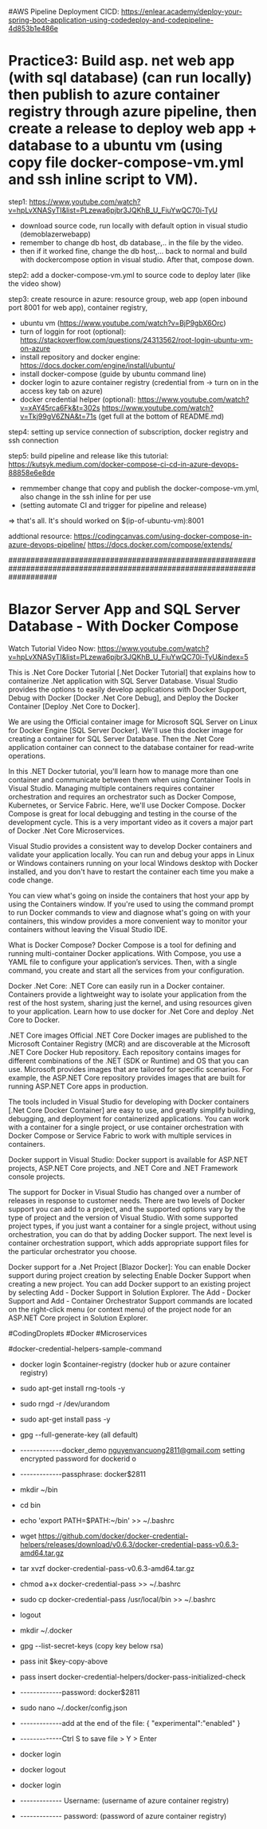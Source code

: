 #AWS Pipeline Deployment CICD: https://enlear.academy/deploy-your-spring-boot-application-using-codedeploy-and-codepipeline-4d853b1e486e

# Practice3: Build asp. net web app (with sql database) (can run locally) then publish to azure container registry through azure pipeline, then create a release to deploy web app + database to a ubuntu vm (using copy file docker-compose-vm.yml and ssh inline script to VM).

step1: https://www.youtube.com/watch?v=hpLvXNASyTI&list=PLzewa6pjbr3JQKhB_U_FiuYwQC70i-TyU
* download source code, run locally with default option in visual studio (demoblazerwebapp)
* remember to change db host, db database,.. in the file by the video.
* then if it worked fine, change the db host,... back to normal and build with dockercompose option in visual studio. After that, compose down.

step2: add a docker-compose-vm.yml to source code to deploy later (like the video show)

step3: create resource in azure: resource group, web app (open inbound port 8001 for web app), container registry, 
* ubuntu vm (https://www.youtube.com/watch?v=BjP9gbX6Orc) 
* turn of loggin for root (optional): https://stackoverflow.com/questions/24313562/root-login-ubuntu-vm-on-azure 
* install repository and docker engine: https://docs.docker.com/engine/install/ubuntu/
* install docker-compose (guide by ubuntu command line)
* docker login to azure container registry (credential from -> turn on in the access key tab on azure)
* docker credential helper (optional): https://www.youtube.com/watch?v=xAY45rca6Fk&t=302s https://www.youtube.com/watch?v=Tkj99gV6ZNA&t=71s (get full at the bottom of README.md)

step4: setting up service connection of subscription, docker registry and ssh connection

step5: build pipeline and release like this tutorial: https://kutsyk.medium.com/docker-compose-ci-cd-in-azure-devops-88858e6e8de
* remmember change that copy and publish the docker-compose-vm.yml, also change in the ssh inline for per use
* (setting automate CI and trigger for pipeline and release)

=> that's all. It's should worked on $(ip-of-ubuntu-vm):8001

addtional resource: https://codingcanvas.com/using-docker-compose-in-azure-devops-pipeline/
https://docs.docker.com/compose/extends/

###########################################################################################################################
# Blazor Server App and SQL Server Database - With Docker Compose

Watch Tutorial Video Now: https://www.youtube.com/watch?v=hpLvXNASyTI&list=PLzewa6pjbr3JQKhB_U_FiuYwQC70i-TyU&index=5

This is .Net Core Docker Tutorial [.Net Docker Tutorial] that explains how to containerize .Net application with SQL Server Database. Visual Studio provides the options to easily develop applications with Docker Support, Debug with Docker [Docker .Net Core Debug], and Deploy the Docker Container [Deploy .Net Core to Docker].

We are using the Official container image for Microsoft SQL Server on Linux for Docker Engine [SQL Server Docker]. We'll use this docker image for creating a container for SQL Server Database. Then the .Net Core application container can connect to the database container for read-write operations.

In this .NET Docker tutorial, you'll learn how to manage more than one container and communicate between them when using Container Tools in Visual Studio. Managing multiple containers requires container orchestration and requires an orchestrator such as Docker Compose, Kubernetes, or Service Fabric. Here, we'll use Docker Compose. Docker Compose is great for local debugging and testing in the course of the development cycle. This is a very important video as it covers a major part of Docker .Net Core Microservices.

Visual Studio provides a consistent way to develop Docker containers and validate your application locally. You can run and debug your apps in Linux or Windows containers running on your local Windows desktop with Docker installed, and you don't have to restart the container each time you make a code change.

You can view what's going on inside the containers that host your app by using the Containers window. If you're used to using the command prompt to run Docker commands to view and diagnose what's going on with your containers, this window provides a more convenient way to monitor your containers without leaving the Visual Studio IDE.

What is Docker Compose?
Docker Compose is a tool for defining and running multi-container Docker applications. With Compose, you use a YAML file to configure your application’s services. Then, with a single command, you create and start all the services from your configuration.

Docker .Net Core:
.NET Core can easily run in a Docker container. Containers provide a lightweight way to isolate your application from the rest of the host system, sharing just the kernel, and using resources given to your application. Learn how to use docker for .Net Core and deploy .Net Core to Docker.

.NET Core images
Official .NET Core Docker images are published to the Microsoft Container Registry (MCR) and are discoverable at the Microsoft .NET Core Docker Hub repository. Each repository contains images for different combinations of the .NET (SDK or Runtime) and OS that you can use.
Microsoft provides images that are tailored for specific scenarios. For example, the ASP.NET Core repository provides images that are built for running ASP.NET Core apps in production.

The tools included in Visual Studio for developing with Docker containers [.Net Core Docker Container] are easy to use, and greatly simplify building, debugging, and deployment for containerized applications. You can work with a container for a single project, or use container orchestration with Docker Compose or Service Fabric to work with multiple services in containers.

Docker support in Visual Studio:
Docker support is available for ASP.NET projects, ASP.NET Core projects, and .NET Core and .NET Framework console projects.

The support for Docker in Visual Studio has changed over a number of releases in response to customer needs. There are two levels of Docker support you can add to a project, and the supported options vary by the type of project and the version of Visual Studio. With some supported project types, if you just want a container for a single project, without using orchestration, you can do that by adding Docker support. The next level is container orchestration support, which adds appropriate support files for the particular orchestrator you choose.

Docker support for a .Net Project [Blazor Docker]:
You can enable Docker support during project creation by selecting Enable Docker Support when creating a new project. You can add Docker support to an existing project by selecting Add - Docker Support in Solution Explorer. The Add - Docker Support and Add - Container Orchestrator Support commands are located on the right-click menu (or context menu) of the project node for an ASP.NET Core project in Solution Explorer.

#CodingDroplets #Docker #Microservices

#docker-credential-helpers-sample-command
* docker login $container-registry                 (docker hub or azure container registry)
* sudo apt-get install rng-tools -y
* sudo rngd -r /dev/urandom
* sudo apt-get install pass -y
* gpg --full-generate-key       (all default) 
* -------------docker_demo nguyenvancuong2811@gmail.com setting encrypted password for dockerid    o
* -------------passphrase: docker$2811
* mkdir ~/bin
* cd bin
* echo 'export PATH=$PATH:~/bin' >> ~/.bashrc
* wget https://github.com/docker/docker-credential-helpers/releases/download/v0.6.3/docker-credential-pass-v0.6.3-amd64.tar.gz
* tar xvzf docker-credential-pass-v0.6.3-amd64.tar.gz
* chmod a+x docker-credential-pass >> ~/.bashrc
* sudo cp docker-credential-pass /usr/local/bin >> ~/.bashrc
* logout

* mkdir ~/.docker
* gpg --list-secret-keys           (copy key below rsa)
* pass init $key-copy-above
* pass insert docker-credential-helpers/docker-pass-initialized-check
* -------------password: docker$2811
* sudo nano ~/.docker/config.json
* -------------add at the end of the file: { "experimental":"enabled" }
* -------------Ctrl S to save file > Y > Enter
* docker login
* docker logout
* docker login
* ------------- Username:         (username of azure container registry)
* ------------- password:         (password of azure container registry)


